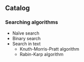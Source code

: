 ## Catalog
### Searching algorithms
*  Naïve search
*  Binary search
*  Search in text
    * Knuth-Morris-Pratt algorithm
    * Rabin-Karp algorithm
